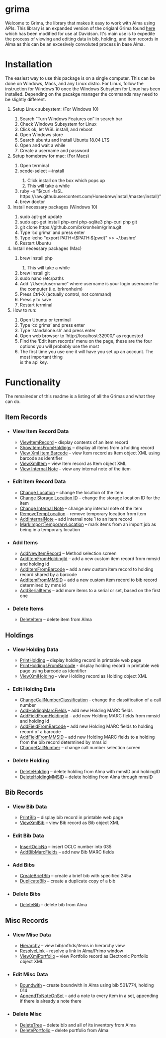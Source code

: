 grima
=======

Welcome to Grima, the library that makes it easy to work with Alma
using APIs. This library is an expanded version of the origianl Grima found [here](https://github.com/zemkat/grima) which has been modified for use at Davidson. 
It's main use is to expedite the process of viewing and editing data in bib, holding, and item records in Alma as this can be an excesively convoluted process in base Alma. 

# Installation

The easiest way to use this package is on a single computer. This can be done on Windows, Macs, and any Linux distro. For Linux, follow the instruction for Windows 10 once the Windows Subsytem for Linux has been installed. Depending on the pacakge manager the commands may need to be slightly different.
<ol>
<li> Setup Linux subsystem: (For Windows 10) </li>
  <ol>
  <li> Search “Turn Windows Features on” in search bar </li>
  <li> Check Windows Subsystem for Linux </li>
  <li> Click ok, let WSL install, and reboot </li>
  <li> Open Windows store </li>
  <li> Search ubuntu and install Ubuntu 18.04 LTS </li>
  <li> Open and wait a while </li>
  <li> Create a username and password </li>
  </ol>
<li> Setup homebrew for mac: (For Macs) </li>
  <ol>
  <li> Open terminal </li>
  <li> xcode-select --install </li>
    <ol>
     <li> Click install on the box which pops up </li>
     <li> This will take a while </li>
      </ol>
  <li> ruby -e "$(curl -fsSL </li>
https://raw.githubusercontent.com/Homebrew/install/master/install)"
  <li> brew doctor </li>
  </ol>
<li> Install necessary packages (Windows 10) </li>
  <ol>
  <li> sudo apt-get update </li>
  <li> sudo apt-get install php-xml php-sqlite3 php-curl php git </li>
  <li> git clone https://github.com/brkronheim/grima.git </li>
  <li> Type ‘cd grima’ and press enter </li>
  <li> Type ‘echo "export PATH=\$PATH:$(pwd)" >> ~/.bashrc’ </li>
  <li> Restart Ubuntu </li>
  </ol>
<li> Install necessary packages (Mac) </li>
  <ol>
  <li> brew install php </li>
    <ol>
    <li> This will take a while </li>
    </ol>
  <li> brew install git </li>
  <li> sudo nano /etc/paths </li>
  <li> Add “/Users/username” where username is your login username for the computer (i.e.
brkronheim) </li>
  <li> Press Ctrl-X (actually control, not command) </li>
  <li> Press y to save </li>
  <li> Restart terminal </li>
    </ol>
<li> How to run: </li>
  <ol>
  <li> Open Ubuntu or terminal </li>
  <li> Type ‘cd grima’ and press enter </li>
  <li> Type ‘standalone.sh’ and press enter </li>
  <li> Open web browser to ‘http://localhost:32900/’ as requested </li>
  <li> Find the ‘Edit item records’ menu on the page, these are the four options you will
probably use the most </li>
  <li> The first time you use one it will have you set up an account. The most important thing </li>
is the api key.
  </ol>
</ol>


# Functionality

The remaineder of this readme is a listing of all the Grimas and what they can do.

<h2 id="tiem-records">Item Records</h2>
<ul>
	<li><h3 id="view-item-records">View Item Record Data</h3></li>
	<ul>
		<li><a href="grimas/ViewItemRecord/ViewItemRecord.php">ViewItemRecord</a> – display contents of an item record</li>
		<li><a href="grimas/ShowItemsFromHoldings/ShowItemsFromHoldings.php">ShowItemsFromHoldings</a> – display all items from a holding record</li>
		<li><a href="grimas/ViewXmlItemBarcode/ViewXmlItemBarcode.php">View Xml Item Barcode</a> – view Item record as Item object XML using barcode as identifier</li>
		<li><a href="grimas/ViewXmlItem/ViewXmlItem.php">ViewXmlItem</a> – view Item record as Item object XML</li>
		<li><a href="grimas/ViewInternalNote/ViewInternalNote.php">View Internal Note</a> – view any internal note of the item</li>
	</ul>
	<li><h3 id="edit-item-records">Edit Item Record Data</h3></li>
	<ul>
		<li><a href="grimas/ChangeLocation/ChangeLocation.php">Change Location</a> – change the location of the item</li>
		<li><a href="grimas/ChangeStorageLocationID/ChangeStorageLocationID.php">Change Storage Location ID</a> – change the storage location ID for the item</li>
		<li><a href="grimas/ChangeInternalNote/ChangeInternalNote.php">Change Internal Note</a> – change any internal note of the item</li>
		<li><a href="grimas/RemoveTempLocation/RemoveTempLocation.php">RemoveTempLocation</a> – remove temporary location from item</li>
		<li><a href="grimas/AddInternalNote/AddInternalNote.php">AddInternalNote</a> – add internal note 1 to an item record</li>
		<li><a href="grimas/MarkImportTemporaryLocation/MarkImportTemporaryLocation.php">MarkImportTemporaryLocation</a> – mark items from an import job as being in a temporary location</li>
	</ul>
	<li><h3 id="add-item-records">Add Items</h3></li>
	<ul>
		<li><a href="html/AddItems.html">AddNewItemRecord</a> – Method selection screen</li>
		<li><a href="grimas/AddNewItemRecord/AddNewItemRecord.php">AddItemFromHoldingId</a> – add a new custom item record from mmsid and holding id</li>
		<li><a href="grimas/AddItemFromBarcode/AddItemFromBarcode.php">AddItemFromBarcode</a> – add a new custom item record to holding record shared by a barcode</li>
		<li><a href="grimas/AddItemFromMMSID/AddItemFromMMSID.php">AddItemFromMMSID</a> – add a new custom item record to bib record determined by mms id</li>
		<li><a href="grimas/MoreItems/MoreItems.php">AddSerialItems</a> – add more items to a serial or set, based on the first one</li>
	</ul>
	<li><h3 id="delete-item-records">Delete Items</h3></li>
	<ul>
		<li><a href="grimas/DeleteItem/DeleteItem.php">DeleteItem</a> – delete item from Alma</li>
	</ul>
</ul>


<h2 id="holdings">Holdings</h2>
<ul>
	<li><h3 id="view-holdings-records">View Holding Data</h3></li>
	<ul>
		<li><a href="grimas/PrintHolding/PrintHolding.php">PrintHolding</a> – display holding record in printable web page</li>
		<li><a href="grimas/PrintHoldingsFromBarcode/PrintHoldingsFromBarcode.php">PrintHoldingsFromBarcode</a> - display holding record in printable web page using barcode as identifier</li>
		<li><a href="grimas/ViewXmlHolding/ViewXmlHolding.php">ViewXmlHolding</a> – view Holding record as Holding object XML</li>
	</ul>
	<li><h3 id="edit-holdings-records">Edit Holding Data</h3></li>
	<ul>
		<li><a href="grimas/ChangeCallNumberClassification/ChangeCallNumberClassification.php">ChangeCallNumberClassification</a> - change the classification of a call number</li>
		<li><a href="html/MarcHolding.html">AddHoldingMarcFields</a> – add new Holding MARC fields</li>
		<li><a href="grimas/AddHoldingMarcFields/AddHoldingMarcFields.php">AddFieldFromHoldingId</a> – add new Holding MARC fields from mmsid and holding id</li>
		<li><a href="grimas/AddHoldingMarcFieldsBarcode/AddHoldingMarcFieldsBarcode.php">AddFieldFromBarcode</a> – add new Holding MARC fields to holding record of a barcode</li>
		<li><a href="grimas/AddHoldingMarcFieldsMMS/AddHoldingMarcFieldsMMS.php">AddFieldFromMMSID</a> – add new Holding MARC fields to a holding from the bib record determined by mms id</li>
		<li><a href="html/ChangeCallNumber.html">ChangeCallNumber</a> – change call number selection screen</li>
	</ul>
	
  <li><h3 id="delete-holdings-records">Delete Holding</h3></li>
	<ul>
		<li><a href="grimas/DeleteHolding/DeleteHolding.php">DeleteHolding</a> – delete holding from Alma with mmsID and holdingID</li>
		<li><a href="grimas/DeleteHoldingMMS/DeleteHoldingMMS.php">DeleteHoldingMMSID</a> – delete holding from Alma through mmsID</li>
	</ul>
</ul>

<h2 id="bib-records">Bib Records</h2>
<ul>
	<li><h3 id="view-bib-records">View Bib Data</h3></li>
	<ul>
		<li><a href="grimas/PrintBib/PrintBib.php">PrintBib</a> – display bib record in printable web page</li>
		<li><a href="grimas/ViewXmlBib/ViewXmlBib.php">ViewXmlBib</a> – view Bib record as Bib object XML</li>
	</ul>
	<li><h3 id="edit-bib-records">Edit Bib Data</h3></li>
	<ul>
		<li><a href="grimas/InsertOclcNo/InsertOclcNo.php">InsertOclcNo</a> – insert OCLC number into 035</li>
		<li><a href="grimas/AddBibMarcFields/AddBibMarcFields.php">AddBibMarcFields</a> – add new Bib MARC fields</li>
	</ul>
	<li><h3 id="add-bib-records">Add Bibs</h3></li>
	<ul>
		<li><a href="grimas/CreateBriefBib/CreateBriefBib.php">CreateBriefBib</a> – create a brief bib with specified 245a</li>
		<li><a href="grimas/DuplicateBib/DuplicateBib.php">DuplicateBib</a> – create a duplicate copy of a bib</li>
	</ul>
	<li><h3 id="delete-bib-records">Delete Bibs</h3></li>
	<ul>
		<li><a href="grimas/DeleteBib/DeleteBib.php">DeleteBib</a> – delete bib from Alma</li>
	</ul>
</ul>

<h2 id="Misc-records">Misc Records</h2>
<ul>
	<li><h3 id="view-misc-records">View Misc Data</h3></li>
	<ul>
		<li><a href="grimas/Hierarchy/Hierarchy.php">Hierarchy</a> – view bib/mfhds/items in hierarchy view</li>
		<li><a href="grimas/ResolveLink/ResolveLink.php">ResolveLink</a> – resolve a link in Alma/Primo window</li>
		<li><a href="grimas/ViewXmlPortfolio/ViewXmlPortfolio.php">ViewXmlPortfolio</a> – view Portfolio record as Electronic Portfolio object XML</li>
	</ul>
	<li><h3 id="edit-misc-records">Edit Misc Data</h3></li>
	<ul>
		<li><a href="grimas/Boundwith/Boundwith.php">Boundwith</a> – create boundwith in Alma using bib 501/774, holding 014</li>
		<li><a href="grimas/AppendToNoteOnSet/AppendToNoteOnSet.php">AppendToNoteOnSet</a> – add a note to every item in a set, appending if there is already a note there</li>
	</ul>
	<li><h3 id="delete-misc-records">Delete Misc</h3></li>
	<ul>
		<li><a href="grimas/DeleteTree/DeleteTree.php">DeleteTree</a> – delete bib and all of its inventory from Alma</li>
		<li><a href="grimas/DeletePortfolio/DeletePortfolio.php">DeletePortfolio</a> – delete portfolio from Alma</li>
	</ul>
</ul>
